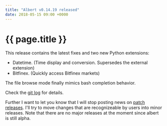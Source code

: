 ```yaml
---
title: "Albert v0.14.19 released"
date: 2018-05-15 09:00 +0000
---
```


# {{ page.title }}

This release contains the latest fixes and two new Python extensions:

* Datetime. (Time display and conversion. Supersedes the external extension)
* Bitfinex. (Quickly access Bitfinex markets)

The file browse mode finally mimics bash completion behavior.

Check the [git log](https://github.com/albertlauncher/albert/commits/v0.14.19) for details.

Further I want to let you know that I will stop posting news on [patch releases](https://semver.org/).
I'll try to move changes that are recognizeable by users into minor releases.
Note that there are no major releases at the moment since albert is still alpha.
